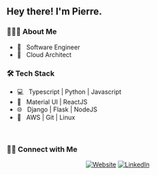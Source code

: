 <h2> Hey there! I'm Pierre.</h2>

<h3> 👨🏻‍💻 About Me </h3>

- 💼 &nbsp; Software Engineer
- 💼 &nbsp; Cloud Architect

<h3>🛠 Tech Stack</h3>

- 💻 &nbsp; Typescript | Python | Javascript
- 🔌 &nbsp; Material UI | ReactJS
- 🌐 &nbsp; Django | Flask | NodeJS
- 🔧 &nbsp; AWS | Git | Linux 

<br/>

<h3> 🤝🏻 Connect with Me </h3>

<p align="center">
<a href="https://www.subaquatic-pierre.com/"><img alt="Website" src="https://img.shields.io/badge/:-www.subaquatic--pierre.com-blue?style=flat-square?logoWidth=70&logo=google-chrome"></a>
<a href="https://www.linkedin.com/in/pierre-du-toit-b66193a1/"><img alt="LinkedIn" src="https://img.shields.io/badge/:-Pierre du Toit-blue?style=flat-square&logo=linkedin"></a>
